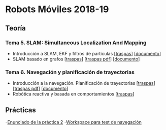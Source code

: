 # Robots Móviles 2018-19

## Teoría

### Tema 5. SLAM: Simultaneous Localization And Mapping

- Introducción a SLAM, EKF y filtros de partículas [[traspas](teoria/traspas/SLAM/intro_slam_traspas.html)] [[documento](teoria/traspas/SLAM/intro_slam.html)]
- SLAM basado en grafos [[traspas](teoria/traspas/SLAM/graph_based_slam_traspas.html)] [[traspas pdf](teoria/traspas/SLAM/graph_based_slam_traspas.pdf)] [[documento](teoria/traspas/SLAM/graph_based_SLAM.html)]

### Tema 6. Navegación y planificación de trayectorias

- Introducción a la navegación. Planificación de trayectorias [[traspas](teoria/traspas/navegacion/intro_y_planificacion_global_traspas.html)] [[traspas pdf](teoria/traspas/navegacion/intro_y_planificacion_global_traspas.pdf)] [[documento](teoria/traspas/navegacion/intro_y_planificacion_global.html)]
- Robótica reactiva y basada en comportamientos [[traspas](teoria/traspas/navegacion/conductas.pdf)]

## Prácticas

-[Enunciado de la práctica 2](practicas/enunciado_practica_2.html) 
-[Workspace para test de navegación](practicas/catkin_ws_test_nav.zip)
